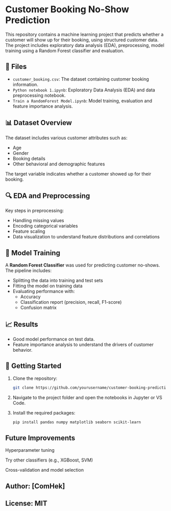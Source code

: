 # Customer Booking No-Show Prediction

This repository contains a machine learning project that predicts whether a customer will show up for their booking, using structured customer data. The project includes exploratory data analysis (EDA), preprocessing, model training using a Random Forest classifier and evaluation.

## 📁 Files

- `customer_booking.csv`: The dataset containing customer booking information.
- `Python notebook 1.ipynb`: Exploratory Data Analysis (EDA) and data preprocessing notebook.
- `Train a RandomForest Model.ipynb`: Model training, evaluation and feature importance analysis.

## 📊 Dataset Overview

The dataset includes various customer attributes such as:
- Age
- Gender
- Booking details
- Other behavioral and demographic features

The target variable indicates whether a customer showed up for their booking.

## 🔍 EDA and Preprocessing

Key steps in preprocessing:
- Handling missing values
- Encoding categorical variables
- Feature scaling
- Data visualization to understand feature distributions and correlations

## 🧠 Model Training

A **Random Forest Classifier** was used for predicting customer no-shows. The pipeline includes:
- Splitting the data into training and test sets
- Fitting the model on training data
- Evaluating performance with:
  - Accuracy
  - Classification report (precision, recall, F1-score)
  - Confusion matrix

## 📈 Results

- Good model performance on test data.
- Feature importance analysis to understand the drivers of customer behavior.

## 🚀 Getting Started

1. Clone the repository:
   ```bash
   git clone https://github.com/yourusername/customer-booking-prediction.git
   ```
   
2. Navigate to the project folder and open the notebooks in Jupyter or VS Code.
   

3. Install the required packages:
   ```bash
   pip install pandas numpy matplotlib seaborn scikit-learn
   ```

## Future Improvements
Hyperparameter tuning

Try other classifiers (e.g., XGBoost, SVM)

Cross-validation and model selection

## Author: [ComHek]
## License: MIT
